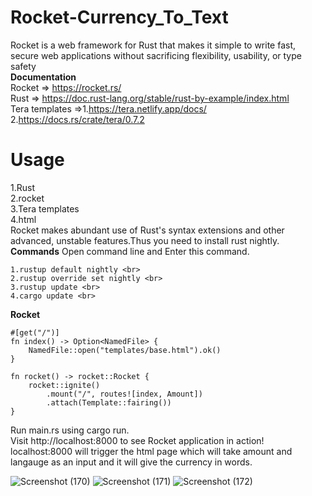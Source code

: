 # Rocket-Currency_To_Text
Rocket is a web framework for Rust that makes it simple to write fast, secure web applications without sacrificing flexibility, usability, or type safety <br>
**Documentation** <br>
Rocket => https://rocket.rs/ <br>
Rust => https://doc.rust-lang.org/stable/rust-by-example/index.html   <br>
Tera templates =>1.https://tera.netlify.app/docs/  2.https://docs.rs/crate/tera/0.7.2   <br>     
                 
# Usage
1.Rust <br>
2.rocket <br>
3.Tera templates <br>
4.html <br>
Rocket makes abundant use of Rust's syntax extensions and other advanced, unstable features.Thus you need to install rust nightly.<br>
**Commands**
Open command line and Enter this command.<br>
```
1.rustup default nightly <br>
2.rustup override set nightly <br>
3.rustup update <br>
4.cargo update <br>
```

**Rocket** 
```
#[get("/")]
fn index() -> Option<NamedFile> {
    NamedFile::open("templates/base.html").ok()
}

fn rocket() -> rocket::Rocket {
    rocket::ignite()
        .mount("/", routes![index, Amount])
        .attach(Template::fairing())
}
```
 Run main.rs using cargo run.  <br>
 Visit http://localhost:8000 to see Rocket application in action!   <br>
 localhost:8000 will trigger the html page which will take amount and langauge as an input and it will give the currency in words.  <br>
 
![Screenshot (170)](https://user-images.githubusercontent.com/49730497/88543937-502a9200-d036-11ea-9bc1-52e88b1afb7c.png)
![Screenshot (171)](https://user-images.githubusercontent.com/49730497/88544092-7fd99a00-d036-11ea-8106-97cbea887520.png)
![Screenshot (172)](https://user-images.githubusercontent.com/49730497/88544140-91bb3d00-d036-11ea-9e76-8e96d451ca26.png)

